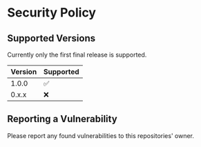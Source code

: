 # Security Policy

## Supported Versions

Currently only the first final release is supported.

| Version | Supported          |
| ------- | ------------------ |
| 1.0.0   | :white_check_mark: |
| 0.x.x   | :x:                |

## Reporting a Vulnerability

Please report any found vulnerabilities to this repositories' owner.
